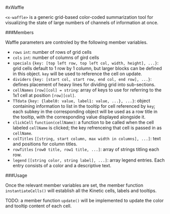 #xWaffle

`<x-waffle>` is a generic grid-based color-coded summarization tool for visualizing the state of large numbers of channels of information at once.

###Members

Waffle parameters are controled by the following member variables.

 - `rows` `int`: number of rows of grid cells
 - `cols` `int`: number of columns of gird cells
 - `specials` `{key: [top left row, top left col, width, height], ...}`: grid cells default to 1 row by 1 column, but larger blocks can be defined in this object.  `key` will be used to reference the cell on update.
 - `dividers` `{key: [start col, start row, end col, end row], ...}`: defines placement of heavy lines for dividing grid into sub-sections.
 - `cellNames` `[row][col] = string`: array of keys to use for referring to the 1x1 cell at position `[row][col]`.
 - `TTdata` `{key: {label0: value, label1: value, ...}, ...}`: object containing information to list in the tooltip for cell referenced by `key`; each subkey in the corresponding object will be used as a row title in the tooltip, with the corresponding value displayed alongside it.
 - `clickCell` `function(cellName)`: a function to be called when the cell labeled `cellName` is clicked; the key refrenceing that cell is passed in as `cellName`.
 - `colTitles` `[[string, start column, max width in columns], ...]`: text and positions for column titles.
 - `rowTitles` `[row0 title, row1 title, ...]`: array of strings titling each row.
 - `legend` `[[string color, string label], ...]`: array legend entries.  Each entry consists of a color and a descriptive text.

###Usage

Once the relevant member variables are set, the member function `instantiateCells()` will establish all the Kinetic cells, labels and tooltips.

TODO: a member function `update()` will be implemented to update the color and tooltip content of each cell.
